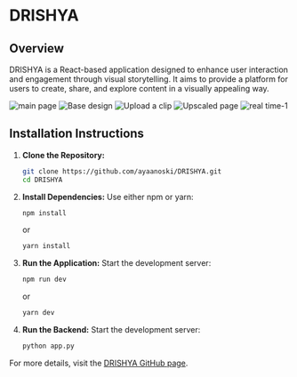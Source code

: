 # DRISHYA

## Overview
DRISHYA is a React-based application designed to enhance user interaction and engagement through visual storytelling. It aims to provide a platform for users to create, share, and explore content in a visually appealing way.


![main page](https://github.com/user-attachments/assets/2645789d-e79e-4b7e-9b81-e0648f012acf)
![Base design](https://github.com/user-attachments/assets/cce912fa-02b5-4098-ab38-60b0ec63566a)
![Upload a clip](https://github.com/user-attachments/assets/936f3299-dfce-44da-837f-df988e8486b8)
![Upscaled page](https://github.com/user-attachments/assets/a091cf52-e94f-48c1-8cdc-3f0f316a2199)
![real time-1](https://github.com/user-attachments/assets/c041ed37-9a9d-4979-a66d-b4d252e923df)

## Installation Instructions

1. **Clone the Repository:**
   ```bash
   git clone https://github.com/ayaanoski/DRISHYA.git
   cd DRISHYA
   ```

2. **Install Dependencies:**
   Use either npm or yarn:
   ```bash
   npm install
   ```
   or
   ```bash
   yarn install
   ```

3. **Run the Application:**
   Start the development server:
   ```bash
   npm run dev
   ```
   or
   ```bash
   yarn dev
   ```
4. **Run the Backend:**
   Start the development server:
   ```bash
   python app.py
   ```   

For more details, visit the [DRISHYA GitHub page](https://github.com/ayaanoski/DRISHYA).
